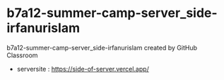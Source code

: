 # b7a12-summer-camp-server_side-irfanurislam
b7a12-summer-camp-server_side-irfanurislam created by GitHub Classroom
* serversite : https://side-of-server.vercel.app/ 
